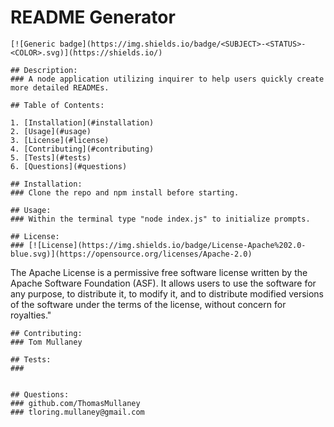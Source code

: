 # README Generator

    
    [![Generic badge](https://img.shields.io/badge/<SUBJECT>-<STATUS>-<COLOR>.svg)](https://shields.io/)

    ## Description:
    ### A node application utilizing inquirer to help users quickly create more detailed READMEs.

    ## Table of Contents:
     
    1. [Installation](#installation)
    2. [Usage](#usage)
    3. [License](#license)
    4. [Contributing](#contributing)
    5. [Tests](#tests)
    6. [Questions](#questions) 

    ## Installation: 
    ### Clone the repo and npm install before starting.

    ## Usage:
    ### Within the terminal type "node index.js" to initialize prompts.

    ## License:
    ### [![License](https://img.shields.io/badge/License-Apache%202.0-blue.svg)](https://opensource.org/licenses/Apache-2.0)
The Apache License is a permissive free software license written by the Apache Software Foundation (ASF). It allows users to use the software for any purpose, to distribute it, to modify it, and to distribute modified versions of the software under the terms of the license, without concern for royalties."
    
    ## Contributing:
    ### Tom Mullaney

    ## Tests:
    ### 

    
    ## Questions:
    ### github.com/ThomasMullaney
    ### tloring.mullaney@gmail.com
    
